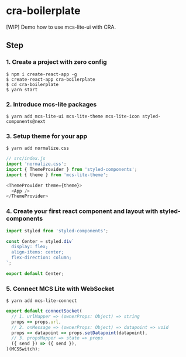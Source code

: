 # cra-boilerplate
[WIP] Demo how to use mcs-lite-ui with CRA.

## Step

### 1. Create a project with zero config

```
$ npm i create-react-app -g
$ create-react-app cra-boilerplate
$ cd cra-boilerplate
$ yarn start
```

### 2. Introduce mcs-lite packages

```
$ yarn add mcs-lite-ui mcs-lite-theme mcs-lite-icon styled-components@next
```

### 3. Setup theme for your app

```
$ yarn add normalize.css
```

```js
// src/index.js
import 'normalize.css';
import { ThemeProvider } from 'styled-components';
import { theme } from 'mcs-lite-theme';

<ThemeProvider theme={theme}>
  <App />
</ThemeProvider>
```

### 4. Create your first react component and layout with styled-components

```js
import styled from 'styled-components';

const Center = styled.div`
  display: flex;
  align-items: center;
  flex-direction: column;
`;

export default Center;
```

### 5. Connect MCS Lite with WebSocket

```
$ yarn add mcs-lite-connect
```

```js
export default connectSocket(
  // 1. urlMapper => (ownerProps: Object) => string
  props => props.url,
  // 2. onMessage => (ownerProps: Object) => datapoint => void
  props => datapoint => props.setDatapoint(datapoint),
  // 3. propsMapper => state => props
  ({ send }) => ({ send }),
)(MCSSwitch);
```
